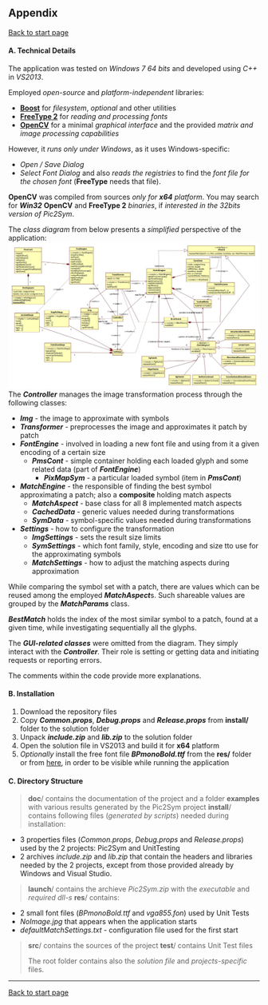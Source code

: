 ## Appendix ##
[Back to start page](../ReadMe.md)

#### A.	Technical Details

The application was tested on *Windows 7 64 bits* and developed using *C++* in *VS2013*.

Employed *open\-source* and *platform\-independent* libraries:
- **[Boost](http://www.boost.org/)** for *filesystem*, *optional* and other utilities
- **[FreeType 2](http://freetype.org/)** for *reading and processing fonts*
- **[OpenCV](http://opencv.org/)** for a minimal *graphical interface* and the provided *matrix and image processing capabilities*

However, it *runs only under Windows*, as it uses Windows\-specific:
- *Open / Save Dialog*
- *Select Font Dialog* and also *reads the registries* to find the *font file for the chosen font* (**FreeType** needs that file).

**OpenCV** was compiled from sources *only for **x64** platform*. You may search for ***Win32*** **OpenCV** and **FreeType 2** *binaries*, if *interested in the 32bits version of Pic2Sym*.

The *class diagram* from below presents a *simplified* perspective of the application:<br>
![](ClassDiag.jpg)<br>
The ***Controller*** manages the image transformation process through the following classes:
- ***Img*** \- the image to approximate with symbols
- ***Transformer*** \- preprocesses the image and approximates it patch by patch
- ***FontEngine*** \- involved in loading a new font file and using from it a given encoding of a certain size
	- ***PmsCont*** \- simple container holding each loaded glyph and some related data (part of ***FontEngine***)
		- ***PixMapSym*** \- a particular loaded symbol (item in ***PmsCont***)
- ***MatchEngine*** \- the responsible of finding the best symbol approximating a patch; also a **composite** holding match aspects
	- ***MatchAspect*** \- base class for all 8 implemented match aspects
	- ***CachedData*** \- generic values needed during transformations
	- ***SymData*** \- symbol\-specific values needed during transformations
- ***Settings*** \- how to configure the transformation
	- ***ImgSettings*** \- sets the result size limits
	- ***SymSettings*** \- which font family, style, encoding and size tto use for the approximating symbols
	- ***MatchSettings*** \- how to adjust the matching aspects during approximation

While comparing the symbol set with a patch, there are values which can be reused among the employed ***MatchAspect***s. Such shareable values are grouped by the ***MatchParams*** class.

***BestMatch*** holds the index of the most similar symbol to a patch, found at a given time, while investigating sequentially all the glyphs.


The ***GUI\-related classes*** were omitted from the diagram. They simply interact with the ***Controller***. Their role is setting or getting data and initiating requests or reporting errors.

The comments within the code provide more explanations.

#### B.	Installation

1.	Download the repository files
2.	Copy ***Common.props***, ***Debug.props*** and ***Release.props*** from **install/** folder to the solution folder
3.	Unpack ***include.zip*** and ***lib.zip*** to the solution folder
4.	Open the solution file in VS2013 and build it for **x64** platform
5.	*Optionally* install the free font file ***BPmonoBold.ttf*** from the **res/** folder or from [here][1], in order to be visible while running the application

#### C.	Directory Structure

>**doc**/ contains the documentation of the project and a folder **examples** with various results generated by the Pic2Sym project
>**install**/ contains following files (*generated by scripts*) needed during installation:
- 3 properties files (*Common.props*, *Debug.props* and *Release.props*) used by the 2 projects: Pic2Sym and UnitTesting
- 2 archives *include.zip* and *lib.zip* that contain the headers and libraries needed by the 2 projects, except from those provided already by Windows and Visual Studio.
>
>**launch**/ contains the archieve *Pic2Sym.zip* with the *executable* and *required dll\-s*
>**res**/ contains:
- 2 small font files (*BPmonoBold.ttf* and *vga855.fon*) used by Unit Tests
- *NoImage.jpg* that appears when the application starts
- *defaultMatchSettings.txt* \- configuration file used for the first start
>
>**src**/ contains the sources of the project
>**test**/ contains Unit Test files
>
>The root folder contains also the *solution file* and *projects\-specific* files.

-------
[Back to start page](../ReadMe.md)

[1]:http://www.dafont.com/bpmono.font